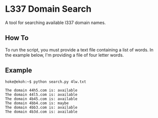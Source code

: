# L337 Domain Search

A tool for searching available l337 domain names. 

## How To

To run the script, you must provide a text file containing a list of words. In the example below, I'm providing a file of four letter words. 

## Example

    hoke@ekoh:~$ python search.py 4lw.txt

    The domain 44h5.com is: available
    The domain 44l5.com is: available
    The domain 4b45.com is: available
    The domain 4bb4.com is: maybe
    The domain 4bb3.com is: available
    The domain 4b3d.com is: available

